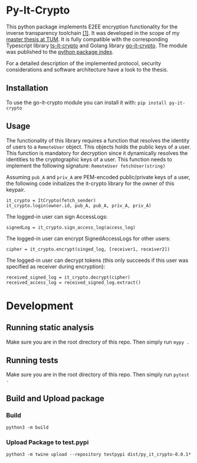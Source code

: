 # Py-It-Crypto

This python package implements E2EE encryption functionality for the inverse transparency toolchain [[1]](#1).
It was developed in the scope of my [master thesis at TUM](https://github.com/haggj/Masterarbeit). 
It is fully compatible with the corresponding Typescript library [ts-it-crypto](https://github.com/haggj/ts-it-crypto) and Golang library [go-it-crypto](https://github.com/haggj/go-it-crypto).
The module was published to the [python package index](https://pkg.go.dev/github.com/haggj/go-it-crypto).

For a detailed description of the implemented protocol, security considerations and software architecture have a look to the thesis.

## Installation
To use the go-it-crypto module you can install it with:
`pip install py-it-crypto`

## Usage

The functionality of this library requires a function that resolves the identity of users to a `RemoteUser` object.
This objects holds the public keys of a user.
This function is mandatory for decryption since it dynamically resolves the identities to the cryptographic keys
of a user.
This function needs to implement the following signature:
`RemoteUser fetchUser(string)`

Assuming `pub_A` and `priv_A` are PEM-encoded public/private keys of a user, the following code
initializes the it-crypto library for the owner of this keypair.

 ```
it_crypto = ItCrypto(fetch_sender)
it_crypto.login(owner.id, pub_A, pub_A, priv_A, priv_A)
 ```
The logged-in user can sign AccessLogs:

 ```
signedLog = it_crypto.sign_access_log(access_log)
 ```

The logged-in user can encrypt SignedAccessLogs for other users:

 ```
cipher = it_crypto.encrypt(singed_log, [receiver1, receiver2])
 ```

The logged-in user can decrypt tokens (this only succeeds if this user was specified as receiver during encryption):

 ```
received_signed_log = it_crypto.decrypt(cipher)
received_access_log = received_signed_log.extract()
 ```

# Development

## Running static analysis
Make sure you are in the root directory of this repo. Then simply run
```mypy .```

## Running tests
Make sure you are in the root directory of this repo. Then simply run
```pytest .```

## Build and Upload package

### Build
```python3 -m build```

### Upload Package to test.pypi
```python3 -m twine upload --repository testpypi dist/py_it_crypto-0.0.1*```
